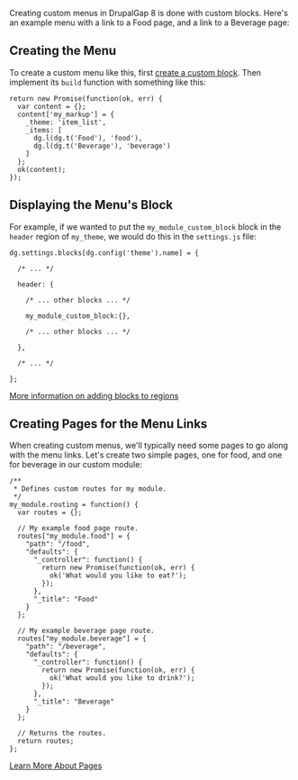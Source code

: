 Creating custom menus in DrupalGap 8 is done with custom blocks. Here's an example menu with a link to a Food page, and a link to a Beverage page:

## Creating the Menu

To create a custom menu like this, first [create a custom block](../Blocks/Create_a_Custom_Block). Then implement its `build` function with something like this:

```
return new Promise(function(ok, err) {
  var content = {};
  content['my_markup'] = {
    _theme: 'item_list',
    _items: [
      dg.l(dg.t('Food'), 'food'),
      dg.l(dg.t('Beverage'), 'beverage')
    ]
  };
  ok(content);
});
```

## Displaying the Menu's Block

For example, if we wanted to put the `my_module_custom_block` block in the `header` region of `my_theme`, we would do this in the `settings.js` file:

```
dg.settings.blocks[dg.config('theme').name] = {

  /* ... */

  header: {

    /* ... other blocks ... */

    my_module_custom_block:{},

    /* ... other blocks ... */

  },

  /* ... */

};
```

[More information on adding blocks to regions](../Blocks/Adding_Block_Region)

## Creating Pages for the Menu Links

When creating custom menus, we'll typically need some pages to go along with the menu links. Let's create two simple pages, one for food, and one for beverage in our custom module:

```
/**
 * Defines custom routes for my module.
 */
my_module.routing = function() {
  var routes = {};

  // My example food page route.
  routes["my_module.food"] = {
    "path": "/food",
    "defaults": {
      "_controller": function() {
        return new Promise(function(ok, err) {
          ok('What would you like to eat?');
        });
      },
      "_title": "Food"
    }
  };
  
  // My example beverage page route.
  routes["my_module.beverage"] = {
    "path": "/beverage",
    "defaults": {
      "_controller": function() {
        return new Promise(function(ok, err) {
          ok('What would you like to drink?');
        });
      },
      "_title": "Beverage"
    }
  };

  // Returns the routes.
  return routes;
};
```

[Learn More About Pages](../Pages)
